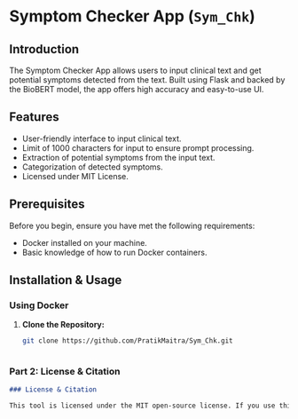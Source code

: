 # Symptom Checker App (`Sym_Chk`)

## Introduction
The Symptom Checker App allows users to input clinical text and get potential symptoms detected from the text. Built using Flask and backed by the BioBERT model, the app offers high accuracy and easy-to-use UI.

## Features
- User-friendly interface to input clinical text.
- Limit of 1000 characters for input to ensure prompt processing.
- Extraction of potential symptoms from the input text.
- Categorization of detected symptoms.
- Licensed under MIT License.

## Prerequisites
Before you begin, ensure you have met the following requirements:

- Docker installed on your machine.
- Basic knowledge of how to run Docker containers.

## Installation & Usage

### Using Docker

1. **Clone the Repository:**
   ```bash
   git clone https://github.com/PratikMaitra/Sym_Chk.git



### Part 2: License & Citation
```markdown
### License & Citation

This tool is licensed under the MIT open-source license. If you use this tool, please cite the paper "Developing a BioBERT-based Natural Language Processing Algorithm for Acute Myeloid Leukemia Symptom Identification from Clinical Notes". Full citations and acknowledgements can be found in the paper.
```
